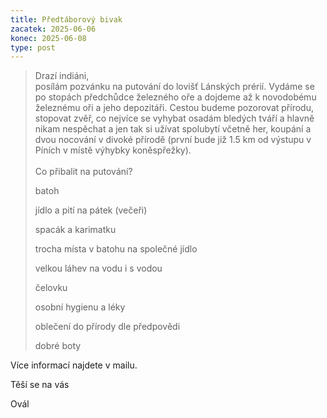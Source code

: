 ```yaml
---
title: Předtáborový bivak
zacatek: 2025-06-06
konec: 2025-06-08
type: post
---
```

> Drazí indiáni,\
> posílám pozvánku na putování do lovišť Lánských prérií. Vydáme se po stopách předchůdce železného oře a dojdeme až k novodobému železnému oři a jeho depozitáři. Cestou budeme pozorovat přírodu, stopovat zvěř, co nejvíce se vyhybat osadám bledých tváří a hlavně nikam nespěchat a jen tak si užívat spolubytí včetně her, koupání a dvou nocování v divoké přírodě (první bude již 1.5 km od výstupu v Píních v místě výhybky koněspřežky).\
> \
> Co přibalit na putování?
>
> batoh
>
> jídlo a pití na pátek (večeři)
>
> spacák a karimatku
>
> trocha místa v batohu na společné jídlo
>
> velkou láhev na vodu i s vodou
>
> čelovku
>
> osobní hygienu a léky
>
> oblečení do přírody dle předpovědi
>
> dobré boty

V﻿íce informací najdete v mailu.

Těší se na vás

Ovál